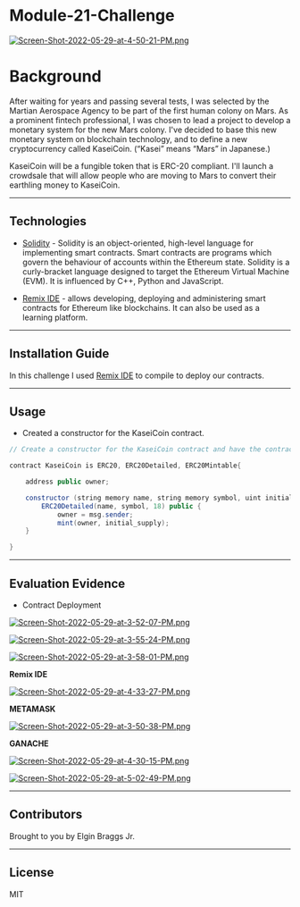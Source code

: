 # Module-21-Challenge

[![Screen-Shot-2022-05-29-at-4-50-21-PM.png](https://i.postimg.cc/65ctJrmc/Screen-Shot-2022-05-29-at-4-50-21-PM.png)](https://postimg.cc/WhdQ0kjq)

# Background

After waiting for years and passing several tests, I was selected by the Martian Aerospace Agency to be part of the first human colony on Mars. As a prominent fintech professional, I was chosen to lead a project to develop a monetary system for the new Mars colony. I've decided to base this new monetary system on blockchain technology, and to define a new cryptocurrency called KaseiCoin. (“Kasei” means “Mars” in Japanese.)

KaseiCoin will be a fungible token that is ERC-20 compliant. I'll launch a crowdsale that will allow people who are moving to Mars to convert their earthling money to KaseiCoin.

---

## Technologies

* [Solidity](https://docs.soliditylang.org/en/v0.8.14/)  - Solidity is an object-oriented, high-level language for implementing smart contracts. Smart contracts are programs which govern the behaviour of accounts within the Ethereum state. Solidity is a curly-bracket language designed to target the Ethereum Virtual Machine (EVM). It is influenced by C++, Python and JavaScript.

* [Remix IDE](http://remix.ethereum.org/) - allows developing, deploying and administering smart contracts for Ethereum like blockchains. It can also be used as a learning platform.

---
## Installation Guide

In this challenge I used [Remix IDE](http://remix.ethereum.org/) to compile to deploy our contracts.

---
## Usage
* Created a constructor for the KaseiCoin contract.

```java
// Create a constructor for the KaseiCoin contract and have the contract inherit the libraries that you imported from OpenZeppelin.

contract KaseiCoin is ERC20, ERC20Detailed, ERC20Mintable{

    address public owner;

    constructor (string memory name, string memory symbol, uint initial_supply) 
        ERC20Detailed(name, symbol, 18) public {
            owner = msg.sender;
            mint(owner, initial_supply);
    }

}
```
---

## Evaluation Evidence

* Contract Deployment

[![Screen-Shot-2022-05-29-at-3-52-07-PM.png](https://i.postimg.cc/gc52tq1Z/Screen-Shot-2022-05-29-at-3-52-07-PM.png)](https://postimg.cc/Yj67hgrr)

[![Screen-Shot-2022-05-29-at-3-55-24-PM.png](https://i.postimg.cc/xCp12KCB/Screen-Shot-2022-05-29-at-3-55-24-PM.png)](https://postimg.cc/k68mNRWy)

[![Screen-Shot-2022-05-29-at-3-58-01-PM.png](https://i.postimg.cc/Xv8v2M0j/Screen-Shot-2022-05-29-at-3-58-01-PM.png)](https://postimg.cc/kV294p4z)

**Remix IDE**

[![Screen-Shot-2022-05-29-at-4-33-27-PM.png](https://i.postimg.cc/Y0V011BQ/Screen-Shot-2022-05-29-at-4-33-27-PM.png)](https://postimg.cc/xNv9QNCd)

**METAMASK**

[![Screen-Shot-2022-05-29-at-3-50-38-PM.png](https://i.postimg.cc/4dPhh731/Screen-Shot-2022-05-29-at-3-50-38-PM.png)](https://postimg.cc/FdfKMK3f)

**GANACHE**

[![Screen-Shot-2022-05-29-at-4-30-15-PM.png](https://i.postimg.cc/WzfFXBgF/Screen-Shot-2022-05-29-at-4-30-15-PM.png)](https://postimg.cc/Fk3HKnPN)

[![Screen-Shot-2022-05-29-at-5-02-49-PM.png](https://i.postimg.cc/63bnm4Np/Screen-Shot-2022-05-29-at-5-02-49-PM.png)](https://postimg.cc/1n68gttk)

---

## Contributors

Brought to you by Elgin Braggs Jr.

---
## License

MIT